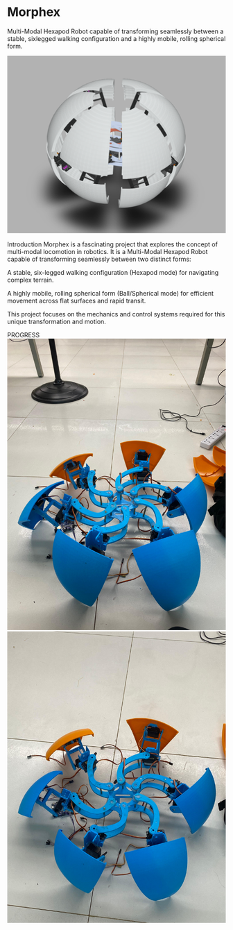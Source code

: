 # Morphex
Multi-Modal Hexapod Robot capable of transforming seamlessly between a stable, sixlegged walking configuration and a highly mobile, rolling spherical form.

![](images/morphex-image.png)

Introduction
Morphex is a fascinating project that explores the concept of multi-modal locomotion in robotics. It is a Multi-Modal Hexapod Robot capable of transforming seamlessly between two distinct forms:

A stable, six-legged walking configuration (Hexapod mode) for navigating complex terrain.

A highly mobile, rolling spherical form (Ball/Spherical mode) for efficient movement across flat surfaces and rapid transit.

This project focuses on the mechanics and control systems required for this unique transformation and motion.

PROGRESS 
![](images/morphex-1.jpg)
![](images/morphex-2.jpg)
